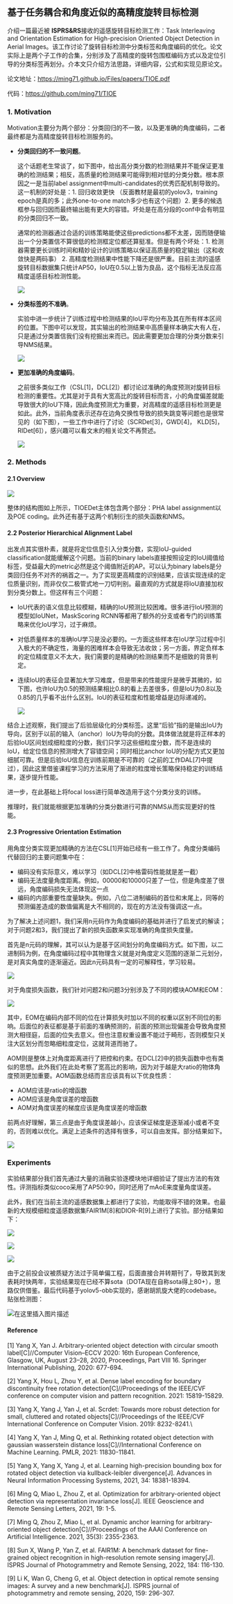 ## 基于任务耦合和角度近似的高精度旋转目标检测
介绍一篇最近被 **ISPRS&RS**接收的遥感旋转目标检测工作：Task Interleaving and Orientation Estimation for High-precision Oriented Object Detection in Aerial Images。该工作讨论了旋转目标检测中分类标签和角度编码的优化。论文实际上是两个子工作的合集，分别涉及了高精度的旋转包围框编码方式以及定位引导的分类标签再划分。介本文只介绍方法思路，详细内容，公式和实现见原论文。

论文地址：https://ming71.github.io/Files/papers/TIOE.pdf

代码：https://github.com/ming71/TIOE

### 1. Motivation

Motivation主要分为两个部分：分类回归的不一致，以及更准确的角度编码，二者最终都是为高精度旋转目标检测服务的。

* **分类回归的不一致问题**。

  这个话题老生常谈了，如下图中，给出高分类分数的检测结果并不能保证更准确的检测结果；相反，高质量的检测结果可能得到相对低的分类分数。根本原因之一是当前label assignment中multi-candidates的优秀匹配机制导致的。这一机制的好处是：1. 回归收敛更快 （反面教材是最初的yolov3，training epoch是真的多；此外one-to-one match多少也有这个问题）2. 更多的候选框参与回归因而最终输出能有更大的容错。坏处是在高分段的conf中会有明显的分类回归不一致。

  通常的检测器通过合适的训练策略能使这些predictions都不太差，因而随便输出一个分类置信不算很低的检测框定位都还算挺准。但是有两个坏处：1. 检测器需要更长训练时间和精妙设计的训练策略以保证高质量的稳定输出（这和收敛快是两码事） 2. 高精度检测结果中性能下降还是很严重。目前主流的遥感旋转目标数据集只统计AP50，IoU在0.5以上皆为良品，这个指标无法反应高精度遥感目标检测性能。

  ![](https://img-blog.csdnimg.cn/b4d9c00be927422d9bc98b8190347697.png)

* **分类标签的不准确**。

  实验中进一步统计了训练过程中检测结果的IoU平均分布及其在所有样本区间的位置。下图中可以发现，其实输出的检测结果中高质量样本确实大有人在，只是通过分类置信我们没有挖掘出来而已。因此需要更加合理的分类分数来引导NMS结果。

  ![](https://img-blog.csdnimg.cn/1f8de2a373e744f4a60257d77dfae188.png)

* **更加准确的角度编码**。

  之前很多类似工作（CSL[1]，DCL[2]）都讨论过准确的角度预测对旋转目标检测的重要性。尤其是对于具有大宽高比的旋转目标而言，小的角度偏差就能导致很大的IoU下降，因此角度预测尤为重要，对高精度的遥感目标检测更是如此。此外，当前角度表示还存在边角交换性导致的损失跳变等问题也是很常见的（如下图），一些工作中进行了讨论（SCRDet[3]，GWD[4]， KLD[5]，RIDet[6]），感兴趣可以看文末的相关论文不再赘述。

  ![](https://img-blog.csdnimg.cn/26cbc85da7e24abba03581c42f13882c.png)



### 2. Methods

#### 2.1 Overview

![](https://img-blog.csdnimg.cn/dea3224eb5c244d689d53437704c84aa.png)

整体的结构图如上所示，TIOEDet主体包含两个部分：PHA label assignment以及POE coding。此外还有基于这两个机制衍生的损失函数和NMS。

#### 2.2 Posterior Hierarchical Alignment Label

出发点其实很朴素，就是将定位信息引入分类分数，实现IoU-guided classification就能缓解这个问题。当前的binary labels直接按照设定的IoU阈值给标签，受益最大的metric必然是这个阈值附近的AP。可以认为binary labels是分类回归任务不对齐的祸首之一。为了实现更高精度的识别结果，应该实现连续的定位质量识别，而非仅仅二极管式地一刀切判别。最直观的方式就是将IoU直接加权到分类分数上。但这样有三个问题：

* IoU代表的语义信息比较模糊，精确的IoU预测比较困难。很多进行IoU预测的模型如IoUNet，MaskScoring RCNN等都用了额外的分支或者专门的训练策略来优化IoU学习，过于麻烦。

* 对低质量样本的准确IoU学习是没必要的。一方面这些样本在IoU学习过程中引入极大的不确定性，海量的困难样本会导致无法收敛；另一方面，界定负样本的定位精度意义不太大，我们需要的是精确的检测结果而不是细致的背景判定。

* 连续IoU的表征会显著加大学习难度，但是带来的性能提升是微乎其微的，如下图，也许IoU为0.5的预测结果相比0.8的看上去差很多，但是IoU为0.8以及0.85的几乎看不出什么区别。IoU的表征粒度和性能增益是边际递减的。

  ![](https://img-blog.csdnimg.cn/66ef41ceb9d246b59c9d4dbd7d067996.png)

结合上述观察，我们提出了后验层级化的分类标签。这里“后验”指的是输出IoU为导向，区别于以前的输入（anchor）IoU为导向的分数。具体做法就是将正样本的后验IoU区间划成细粒度的分数，我们只学习这些细粒度分数，而不是连续的IoU，给定位信息的预测增大了容错空间；同时相比anchor IoU的分配方式又更加细腻可靠。但是后验IoU信息在训练前期是不可靠的（之前的工作DAL[7]中提过），因此这里借鉴课程学习的方法采用了渐进的粒度增长策略保持稳定的训练结果，逐步提升性能。

进一步，在此基础上将focal loss进行简单改造用于这个分类分支的训练。

推理时，我们就能根据更加准确的分类分数进行可靠的NMS从而实现更好的性能。

#### 2.3 Progressive Orientation Estimation

用角度分类实现更加精确的方法在CSL[1]开始已经有一些工作了。角度分类编码代替回归的主要问题集中在：

* 编码没有实际意义，难以学习（如DCL[2]中格雷码性能就是差一截）
* 编码无法度量角度距离。例如，00000和10000只差了一位，但是角度差了很远，角度编码损失无法体现这一点
* 编码的内部重要性度量缺失。例如，八位二进制编码的首位和末尾上，同等的预测偏差造成的数值偏离是大不相同的，现在的方法没有强调这一点。

为了解决上述问题1，我们采用n元码作为角度编码的基础并进行了启发式的解读；对于问题2和3，我们提出了新的损失函数来实现准确的角度损失度量。

首先是n元码的理解，其可以认为是基于区间划分的角度编码方式。如下图，以二进制码为例，在角度编码过程中其物理含义就是对角度定义范围的逐渐二元划分，是对真实角度的逐渐逼近。因此n元码具有一定的可解释性，学习较易。

![](https://img-blog.csdnimg.cn/ae039b685fed421c9253f639d264c3d0.png)

对于角度损失函数，我们针对问题2和问题3分别涉及了不同的模块AOM和EOM：

![](https://img-blog.csdnimg.cn/9b1847f3195e48b5996ca9dc62f0f3fd.png)

其中，EOM在编码内部不同的位在计算损失时加以不同的权重以区别不同位的影响。后面位的表征都是基于前面的准确预测的，前面的预测出现偏差会导致角度预测大相径庭，后面的位失去意义。但也注意权重设置不能过于畸形，否则模型只关注大区划分而忽略细粒度定位，这就背道而驰了。

AOM则是整体上对角度距离进行了把控和约束。在DCL[2]中的损失函数中也有类似的思想。此外我们在此处考察了宽高比的影响，因为对于越是大ratio的物体角度预测更加重要。AOM函数总结而言应该具有以下优良性质：

*  AOM应该是ratio的增函数
* AOM应该是角度误差的增函数
* AOM对角度误差的梯度应该是角度误差的增函数

前两点好理解，第三点是由于角度误差越小，应该保证梯度是逐渐减小或者不变的，否则难以优化。满足上述条件的选择有很多，可以自由发挥。部分结果如下。

![](https://img-blog.csdnimg.cn/04692424a2ad46c284f787f9b93923b7.png)

### Experiments

实验结果部分我们首先通过大量的消融实验逐模块地详细验证了提出方法的有效性。评测指标类似coco采用了AP50:90，同时还用了mAoE来度量角度误差。

此外，我们在当前主流的遥感数据集上都进行了实验，均能取得不错的效果。也最新的大规模细粒度遥感数据集FAIR1M[8]和DIOR-R[9]上进行了实验。部分结果如下：

![](https://img-blog.csdnimg.cn/e48d69d7b96f42d3b416b390d179d14f.png)

![](https://img-blog.csdnimg.cn/0c4c461954bc44a18c1d48306240d70d.png)

![](https://img-blog.csdnimg.cn/a49578d48d9142db84b6ddc7b4c0099c.png)

由于之前投会议被质疑方法过于简单偏工程，后面直接合并转期刊了，导致其到发表耗时快两年，实验结果现在已经不算sota（DOTA现在自称sota得上80+），思路仅供借鉴。最后代码基于yolov5-obb实现的，感谢胡凯旋大佬的codebase。贴张检测图：

![在这里插入图片描述](https://img-blog.csdnimg.cn/811cea2db1bd497c9e0407f3bcada74c.png)



#### Reference

[1] Yang X, Yan J. Arbitrary-oriented object detection with circular smooth label[C]//Computer Vision–ECCV 2020: 16th European Conference, Glasgow, UK, August 23–28, 2020, Proceedings, Part VIII 16. Springer International Publishing, 2020: 677-694.

[2] Yang X, Hou L, Zhou Y, et al. Dense label encoding for boundary discontinuity free rotation detection[C]//Proceedings of the IEEE/CVF conference on computer vision and pattern recognition. 2021: 15819-15829.

[3] Yang X, Yang J, Yan J, et al. Scrdet: Towards more robust detection for small, cluttered and rotated objects[C]//Proceedings of the IEEE/CVF International Conference on Computer Vision. 2019: 8232-8241.\

[4] Yang X, Yan J, Ming Q, et al. Rethinking rotated object detection with gaussian wasserstein distance loss[C]//International Conference on Machine Learning. PMLR, 2021: 11830-11841.

[5] Yang X, Yang X, Yang J, et al. Learning high-precision bounding box for rotated object detection via kullback-leibler divergence[J]. Advances in Neural Information Processing Systems, 2021, 34: 18381-18394.

[6] Ming Q, Miao L, Zhou Z, et al. Optimization for arbitrary-oriented object detection via representation invariance loss[J]. IEEE Geoscience and Remote Sensing Letters, 2021, 19: 1-5.

[7] Ming Q, Zhou Z, Miao L, et al. Dynamic anchor learning for arbitrary-oriented object detection[C]//Proceedings of the AAAI Conference on Artificial Intelligence. 2021, 35(3): 2355-2363.

[8] Sun X, Wang P, Yan Z, et al. FAIR1M: A benchmark dataset for fine-grained object recognition in high-resolution remote sensing imagery[J]. ISPRS Journal of Photogrammetry and Remote Sensing, 2022, 184: 116-130.

[9] Li K, Wan G, Cheng G, et al. Object detection in optical remote sensing images: A survey and a new benchmark[J]. ISPRS journal of photogrammetry and remote sensing, 2020, 159: 296-307.

 